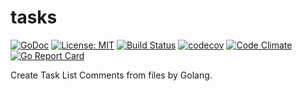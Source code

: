 # tasks
[![GoDoc](https://godoc.org/github.com/budougumi0617/tasks?status.svg)](https://godoc.org/github.com/budougumi0617/tasks)
[![License: MIT](https://img.shields.io/badge/License-MIT-yellow.svg)](https://opensource.org/licenses/MIT)
[![Build Status](https://travis-ci.org/budougumi0617/tasks.svg?branch=master)](https://travis-ci.org/budougumi0617/tasks)
[![codecov](https://codecov.io/gh/budougumi0617/tasks/branch/master/graph/badge.svg)](https://codecov.io/gh/budougumi0617/tasks)
[![Code Climate](https://codeclimate.com/github/budougumi0617/tasks/badges/gpa.svg)](https://codeclimate.com/github/budougumi0617/tasks)
[![Go Report Card](https://goreportcard.com/badge/github.com/budougumi0617/tasks)](https://goreportcard.com/report/github.com/budougumi0617/tasks)


Create Task List Comments from files by Golang.

